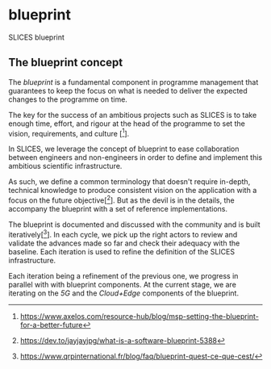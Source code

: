 # blueprint
SLICES blueprint

## The blueprint concept

The *blueprint* is a fundamental component in programme management that
guarantees to keep the focus on what is needed to deliver the expected changes
to the programme on time.

The key for the success of an ambitious projects such as SLICES is to take
enough time, effort, and rigour at the head of the programme to set the vision,
requirements, and culture [[^1]].

In SLICES, we leverage the concept of blueprint to ease collaboration between
engineers and non-engineers in order to define and implement this ambitious
scientific infrastructure.

As such, we define a common terminology that doesn't require in-depth, technical
knowledge to produce consistent vision on the application with a focus on the
future objective[[^2]]. But as the devil is in the details, the accompany the
blueprint with a set of reference implementations.

The blueprint is documented and discussed with the community and is built
iteratively[[^3]]. In each cycle, we pick up the right actors to review and
validate the advances made so far and check their adequacy with the baseline.
Each iteration is used to refine the definition of the SLICES infrastructure.

Each iteration being a refinement of the previous one, we progress in parallel
with with blueprint components. At the current stage, we are iterating on the
*5G* and the *Cloud+Edge* components of the blueprint.

[^1]: https://www.axelos.com/resource-hub/blog/msp-setting-the-blueprint-for-a-better-future
[^2]: https://dev.to/jayjayjpg/what-is-a-software-blueprint-5388
[^3]:  https://www.qrpinternational.fr/blog/faq/blueprint-quest-ce-que-cest/